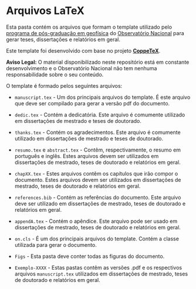 # Arquivos LaTeX

Esta pasta contém os arquivos que formam o template utilizado pelo
[programa de pós-graduação em geofísica](http://www.on.br/index.php/pt-br/programas-academicos/geofisica.html)
do [Observatório Nacional](http://www.on.br/index.php/pt-br/) para gerar teses, dissertações e relatórios em geral.

Este template foi desenvolvido com base no projeto [**CoppeTeX**](http://coppetex.sourceforge.net/).

**Aviso Legal:** O material disponibilizado neste repositório está em constante desenvolvimento e o Observatório Nacional não tem nenhuma responsabilidade sobre o seu conteúdo.

O template é formado pelos seguintes arquivos:

* `manuscript.tex` - Um dos principais arquivos do template. É este arquivo que deve ser compilado para gerar a versão pdf do documento.

* `dedic.tex` - Contém a dedicatória. Este arquivo é comumente utilizado em dissertações de mestrado e teses de doutorado.

* `thanks.tex` - Contém os agradecimentos. Este arquivo é comumente utilizado em dissertações de mestrado e teses de doutorado.

* `resumo.tex` e `abstract.tex` - Contêm, respectivamente, o resumo em português e inglês. Estes arquivos devem ser utilizados em dissertações de mestrado, teses de doutorado e relatórios em geral.

* `chapXX.tex` - Estes arquivos contêm os capítulos que irão compor o documento. Estes arquivos devem ser utilizados em dissertações de mestrado, teses de doutorado e relatórios em geral.

* `references.bib` - Contém as referências do documento. Este arquivo deve ser utilizado em dissertações de mestrado, teses de doutorado e relatórios em geral.

* `appendA.tex` - Contém o apêndice. Este arquivo pode ser usado em dissertações de mestrado, teses de doutorado e relatórios em geral.

* `on.cls` - É um dos principais arquivos do template. Contém a classe utilizada para gerar o documento.

* `Figs` - Esta pasta deve conter todas as figuras do documento.

* `Exemplo-XXXX` - Estas pastas contêm as versões .pdf e os respectivos arquivos `manuscript.tex` utilizados em dissertações de mestrado, teses de doutorado e relatórios em geral.
